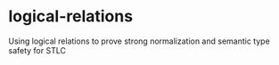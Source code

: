 # logical-relations
Using logical relations to prove strong normalization and semantic type safety for STLC
